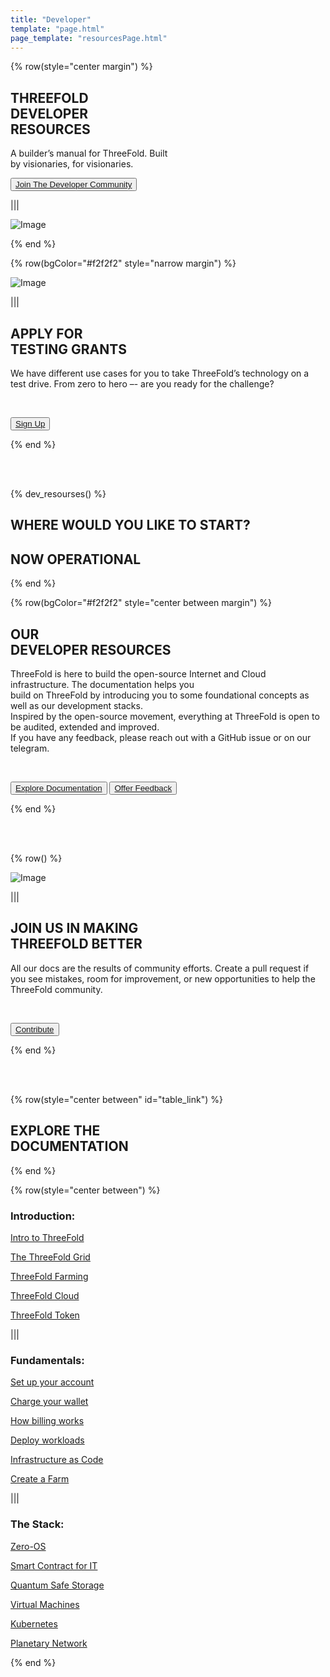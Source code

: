 ```yaml
---
title: "Developer"
template: "page.html"
page_template: "resourcesPage.html"
---
```




<!-- section 1 (header) -->

{% row(style="center margin") %}

## **THREEFOLD <br> DEVELOPER <br> RESOURCES**

A builder’s manual for ThreeFold. Built <br> by visionaries, for visionaries.

<button>[Join The Developer Community](https://t.me/threefoldtesting)</button>

|||

![Image](developer_header.jpg)

{% end %}



<!-- section 2 (TESTING GRANTS) -->

{% row(bgColor="#f2f2f2" style="narrow margin") %}

![Image](developer_testing.png)

|||

## APPLY FOR <br> **TESTING GRANTS**

We have different use cases for you to take ThreeFold’s technology on a test drive. From zero to hero –- are you ready for the challenge?

<br>

<button>[Sign Up](https://088nfpf6v5s.typeform.com/to/DS8hUAdV)</button>

{% end %}

<br>
<br>

<!-- section 4 (DEVELOPER RESOURCES) -->

{% dev_resourses() %}

## WHERE WOULD YOU LIKE TO START?

## **NOW OPERATIONAL**

{% end %}


{% row(bgColor="#f2f2f2" style="center between margin") %}

## OUR <br> **DEVELOPER RESOURCES**

ThreeFold is here to build the open-source Internet and Cloud infrastructure. The documentation helps you <br> build on ThreeFold by introducing you to some foundational concepts as well as our development stacks.<br>
Inspired by the open-source movement, everything at ThreeFold is open to be audited, extended and improved.<br> If you have any feedback, please reach out with a GitHub issue or on our telegram.

<br>

<button>[Explore Documentation](#table_link)</button>
<button>[Offer Feedback](https://github.com/threefoldfoundation/info_threefold_pub/tree/main/wiki)</button>

{% end %}

<br>
<br>

<!-- section 5 (TESTING GRANTS) -->

{% row() %}

![Image](developet_tft.jpg)

|||

## JOIN US IN MAKING <br> **THREEFOLD BETTER**

All our docs are the results of community efforts. Create a pull request if you see mistakes, room for improvement, or new opportunities to help the ThreeFold community.

<br>

<button>[Contribute](https://github.com/threefoldfoundation/info_threefold_pub)</button>

{% end %}

<br>
<br>

<!-- section 6 (DOCUMENTATION) -->

{% row(style="center between" id="table_link") %}

## EXPLORE THE <br> **DOCUMENTATION**

{% end %}

{% row(style="center between") %}

### **Introduction:**
[Intro to ThreeFold](https://library.threefold.me/info/threefold#/tfgrid/grid/threefold__grid_intro)

[The ThreeFold Grid](https://library.threefold.me/info/threefold#/tfgrid/grid/threefold__grid_concepts)

[ThreeFold Farming](https://library.threefold.me/info/threefold#/tfgrid/farming/threefold__farming_intro)

[ThreeFold Cloud](https://library.threefold.me/info/threefold#/cloud/threefold__cloud_intro)

[ThreeFold Token](https://library.threefold.me/info/threefold#/tokens/threefold__token_what)

|||

### **Fundamentals:**

[Set up your account](https://library.threefold.me/info/threefold#/tokens/threefold__threefold_connect)

[Charge your wallet](https://library.threefold.me/info/threefold#/tokens/threefold__how_to_buy)

[How billing works](https://library.threefold.me/info/threefold#/manual_tfgrid3/threefold__grid3_billing)

[Deploy workloads](https://library.threefold.me/info/threefold#/manual_tfgrid3/threefold__manual3_getstarted_home)

[Infrastructure as Code](https://library.threefold.me/info/threefold#/manual_tfgrid3/threefold__manual3_iac_home)

[Create a Farm](https://library.threefold.me/info/threefold#/manual_tfgrid3/threefold__create_farm)

|||

### **The Stack:**

[Zero-OS](https://library.threefold.me/info/threefold#/technology/threefold__zos)

[Smart Contract for IT](https://library.threefold.me/info/threefold#/technology/threefold__smartcontract_it)

[Quantum Safe Storage](https://library.threefold.me/info/threefold#/qss/threefold__qsss_home)

[Virtual Machines](https://library.threefold.me/info/manual/#/manual__weblets_vm)

[Kubernetes](https://library.threefold.me/info/manual/#/manual__weblets_k8s)

[Planetary Network](https://library.threefold.me/info/manual/#/technology/threefold__planetary_network)

{% end %}

<br>
